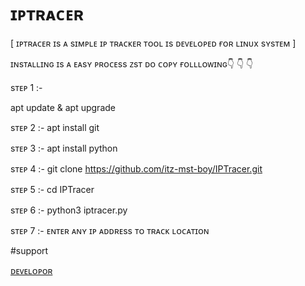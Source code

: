 # ɪᴘᴛʀᴀᴄᴇʀ 

[ ɪᴘᴛʀᴀᴄᴇʀ  ɪs  ᴀ sɪᴍᴘʟᴇ ɪᴘ  ᴛʀᴀᴄᴋᴇʀ  ᴛᴏᴏʟ  ɪs  ᴅᴇᴠᴇʟᴏᴘᴇᴅ  ғᴏʀ  ʟɪɴᴜx  sʏsᴛᴇᴍ  ]

ɪɴsᴛᴀʟʟɪɴɢ  ɪs ᴀ ᴇᴀsʏ ᴘʀᴏᴄᴇss ᴢsᴛ ᴅᴏ ᴄᴏᴘʏ ғᴏʟʟʟᴏᴡɪɴɢ👇 👇 👇

sᴛᴇᴘ 1 :-

apt update & apt upgrade

sᴛᴇᴘ 2 :-
apt install git

sᴛᴇᴘ 3 :- 
apt install python

sᴛᴇᴘ 4 :- 
git clone https://github.com/itz-mst-boy/IPTracer.git 

sᴛᴇᴘ 5 :- 
cd IPTracer

sᴛᴇᴘ 6 :- 
python3 iptracer.py

sᴛᴇᴘ 7 :- 
ᴇɴᴛᴇʀ ᴀɴʏ ɪᴘ ᴀᴅᴅʀᴇss ᴛᴏ ᴛʀᴀᴄᴋ  ʟᴏᴄᴀᴛɪᴏɴ



 #support

  [ᴅᴇᴠᴇʟᴏᴘᴏʀ](https://t.me/itz_mst_boy)
